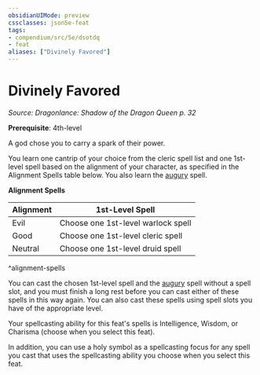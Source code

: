 ```yaml
---
obsidianUIMode: preview
cssclasses: json5e-feat
tags:
- compendium/src/5e/dsotdq
- feat
aliases: ["Divinely Favored"]
---
```

# Divinely Favored
*Source: Dragonlance: Shadow of the Dragon Queen p. 32*  

**Prerequisite**: 4th-level

A god chose you to carry a spark of their power.

You learn one cantrip of your choice from the cleric spell list and one 1st-level spell based on the alignment of your character, as specified in the Alignment Spells table below. You also learn the [augury](/Systems/5e/spells/augury.md) spell.

**Alignment Spells**

| Alignment | 1st-Level Spell |
|-----------|-----------------|
| Evil | Choose one 1st-level warlock spell |
| Good | Choose one 1st-level cleric spell |
| Neutral | Choose one 1st-level druid spell |
^alignment-spells

You can cast the chosen 1st-level spell and the [augury](/Systems/5e/spells/augury.md) spell without a spell slot, and you must finish a long rest before you can cast either of these spells in this way again. You can also cast these spells using spell slots you have of the appropriate level.

Your spellcasting ability for this feat's spells is Intelligence, Wisdom, or Charisma (choose when you select this feat).

In addition, you can use a holy symbol as a spellcasting focus for any spell you cast that uses the spellcasting ability you choose when you select this feat.